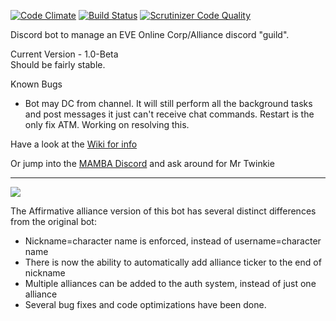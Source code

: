 [![Code Climate](https://codeclimate.com/github/shibdib/EVE-Discord-Bot/badges/gpa.svg)](https://codeclimate.com/github/shibdib/EVE-Discord-Bot)  [![Build Status](https://scrutinizer-ci.com/g/shibdib/EVE-Discord-Bot/badges/build.png?b=master)](https://scrutinizer-ci.com/g/shibdib/EVE-Discord-Bot/build-status/master)  [![Scrutinizer Code Quality](https://scrutinizer-ci.com/g/shibdib/EVE-Discord-Bot/badges/quality-score.png?b=master)](https://scrutinizer-ci.com/g/shibdib/EVE-Discord-Bot/?branch=master)


Discord bot to manage an EVE Online Corp/Alliance discord "guild".

Current Version - 1.0-Beta   
Should be fairly stable.

Known Bugs
- Bot may DC from channel. It will still perform all the background tasks and post messages it just can't receive chat commands. Restart is the only fix ATM. Working on resolving this.

Have a look at the [Wiki for info](https://github.com/shibdib/EVE-Discord-Bot/wiki)


Or jump into the [MAMBA Discord](https://discord.gg/0qsFaq4lpZHWX0pB) and ask around for Mr Twinkie

----------------------------
<a href="https://codeclimate.com/github/AffirmativeAlliance/EVE-Discord-Bot"><img src="https://codeclimate.com/github/AffirmativeAlliance/EVE-Discord-Bot/badges/gpa.svg" /></a>

The Affirmative alliance version of this bot has several distinct differences from the original bot:

- Nickname=character name is enforced, instead of username=character name
- There is now the ability to automatically add alliance ticker to the end of nickname 
- Multiple alliances can be added to the auth system, instead of just one alliance
- Several bug fixes and code optimizations have been done.
 
